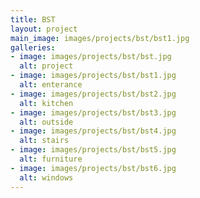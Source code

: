 ```yaml
---
title: BST
layout: project
main_image: images/projects/bst/bst1.jpg
galleries:
- image: images/projects/bst/bst.jpg
  alt: project
- image: images/projects/bst/bst1.jpg
  alt: enterance
- image: images/projects/bst/bst2.jpg
  alt: kitchen
- image: images/projects/bst/bst3.jpg
  alt: outside
- image: images/projects/bst/bst4.jpg
  alt: stairs
- image: images/projects/bst/bst5.jpg
  alt: furniture
- image: images/projects/bst/bst6.jpg
  alt: windows
---
```


